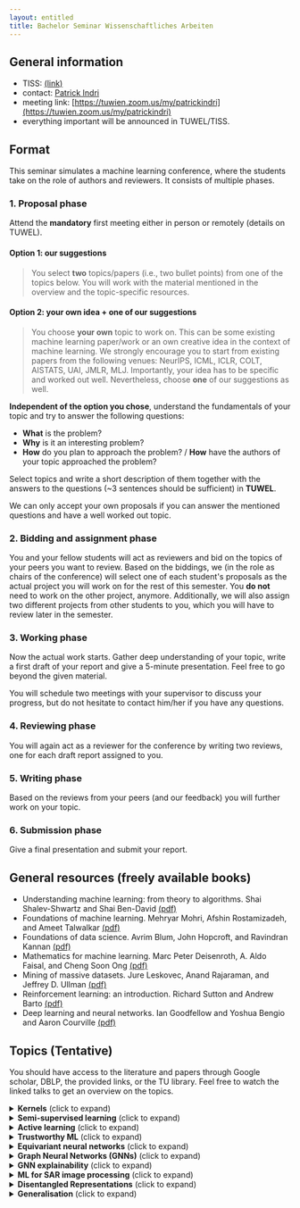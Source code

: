 ```yaml
---
layout: entitled
title: Bachelor Seminar Wissenschaftliches Arbeiten
---
```


## General information

- TISS: [(link)](https://tiss.tuwien.ac.at/course/courseDetails.xhtml?courseNr=193052&semester=2022W&dswid=5830&dsrid=791)
- contact: [Patrick Indri](mailto:patrick.indri@tuwien.ac.at)
- meeting link: [https://tuwien.zoom.us/my/patrickindri](https://tuwien.zoom.us/my/patrickindri)
- everything important will be announced in TUWEL/TISS.


## Format
This seminar simulates a machine learning conference, where the students take on the role of authors and reviewers. It consists of multiple phases.

### 1. Proposal phase

Attend the **mandatory** first meeting either in person or remotely (details on TUWEL).

#### Option 1: our suggestions
 > You select **two** topics/papers (i.e., two bullet points) from one of the topics below. You will work with the material mentioned in the overview and the topic-specific resources.   


#### Option 2: your own idea + one of our suggestions
 > You choose **your own** topic to work on. This can be some existing machine learning paper/work or an own creative idea in the context of machine learning. We strongly encourage you to start from existing papers from the following venues: NeurIPS, ICML, ICLR, COLT, AISTATS, UAI, JMLR, MLJ. Importantly, your idea has to be specific and worked out well. Nevertheless, choose **one** of our suggestions as well.
 
 
**Independent of the option you chose**, understand the fundamentals of your topic and try to answer the following questions:

- **What** is the problem?
- **Why** is it an interesting problem?
- **How** do you plan to approach the problem? /
**How** have the authors of your topic approached the problem?

Select topics and write a short description of them together with the answers to the questions (~3 sentences should be sufficient) in **TUWEL**.

We can only accept your own proposals if you can answer the mentioned questions and have a well worked out topic.


### 2. Bidding and assignment phase
You and your fellow students will act as reviewers and bid on the topics of your peers you want to review. Based on the biddings, we (in the role as chairs of the conference) will select one of each student's proposals as the actual project you will work on for the rest of this semester. You **do not** need to work on the other project, anymore. Additionally, we will also assign two different projects from other students to you, which you will have to review later in the semester. 

### 3. Working phase
Now the actual work starts. Gather deep understanding of your topic, write a first draft of your report and give a 5-minute presentation. Feel free to go beyond the given material.

You will schedule two meetings with your supervisor to discuss your progress, but do not hesitate to contact him/her if you have any questions.

### 4. Reviewing phase
You will again act as a reviewer for the conference by writing two reviews, one for each draft report assigned to you.

### 5. Writing phase
Based on the reviews from your peers (and our feedback) you will further work on your topic. 

### 6. Submission phase
Give a final presentation and submit your report.

## General resources (freely available books)

- Understanding machine learning: from theory to algorithms. Shai Shalev-Shwartz and Shai Ben-David [(pdf)](https://www.cs.huji.ac.il/~shais/UnderstandingMachineLearning/copy.html)
- Foundations of machine learning. Mehryar Mohri, Afshin Rostamizadeh, and Ameet Talwalkar [(pdf)](https://cs.nyu.edu/~mohri/mlbook/)
- Foundations of data science. Avrim Blum, John Hopcroft, and Ravindran Kannan [(pdf)](https://www.cs.cornell.edu/jeh/book.pdf)
- Mathematics for machine learning. Marc Peter Deisenroth, A. Aldo Faisal, and Cheng Soon Ong [(pdf)](https://mml-book.github.io/)
- Mining of massive datasets. Jure Leskovec, Anand Rajaraman, and Jeffrey D. Ullman [(pdf)](http://infolab.stanford.edu/~ullman/mmds/book0n.pdf)
- Reinforcement learning: an introduction. Richard Sutton and Andrew Barto [(pdf)](http://incompleteideas.net/book/the-book.html)
- Deep learning and neural networks. Ian Goodfellow and Yoshua Bengio and Aaron Courville [(pdf)](https://www.deeplearningbook.org/)

## Topics (Tentative)
You should have access to the literature and papers through Google scholar, DBLP, the provided links, or the TU library. Feel free to watch the linked talks to get an overview on the topics.

<details>
  <summary><b>Kernels</b> (click to expand)</summary>
  
<p>Motivation: Kernels generalise linear classifiers to linear functions in a (potentially infinite dimensional) feature space. They are the foundation of various popular machine learning algorithms like the kernel SVM and kernel PCA.</p>

<p>Overview:</p>
<ul>
<li>preface and introduction up to section 1.5 of "Learning with kernels" by Bernhard Schölkopf and Alex Smola, 2002 <a href="http://agbs.kyb.tuebingen.mpg.de/lwk/">(pdf)</a>.</li>
<li>introduction to kernels: Bernhard Schölkopf - MLSS 2013 <a href="https://www.youtube.com/watch?v=uzWgB1VO9xQ">(youtube-link)</a></li>
</ul>
<p>Papers and topics:</p>
<ul>
<li>support vector machines (Bennett and Campbell. "Support vector machines: hype or hallelujah?." ACM SIGKDD 2000)</li>
<li>one class support vector machine (Khan and Madden. "A survey of recent trends in one class classification." Irish conference on artificial intelligence and cognitive science 2009)</li>
<li>string kernels (Lodhi, et al. "Text classification using string kernels." Journal of machine learning research 2002)</li>
<li>kernels for distances (Schölkopf. "The kernel trick for distances." NIPS 2001)</li>
</ul>

</details>


<details>
  <summary><b>Semi-supervised learning</b> (click to expand)</summary>
  
<p>Motivation: Semi-supervised learning uses labelled and to be able to train classifiers with fewer labels. This is useful in applications where unlabelled data is abundant, yet labels are scarce, such as node classification in social networks, drug discovery, and autonomous driving.</p>
  
<p>Overview:</p>
<ul>
<li>chapter 1/introduction of "Semi-supervised learning" by Olivier Chapelle, Bernhard Schölkopf, and Alexander Zien, 2006 <a href="http://olivier.chapelle.cc/ssl-book/ssl_toc.pdf">(pdf)</a>.</li>
<li>introduction to semi-supervised learning: Tom Mitchell - Carnegie Mellon University 2011 <a href="https://www.youtube.com/watch?v=OMRlnKupsXM">(youtube-link)</a></li>
</ul>
<p>Papers and topics:</p>
<ul>
<li>transductive support vector machines (chapter 6 in the "Semi-supervised learning" book mentioned above)</li>
<li>label propagation (chapter 11 in the "Semi-supervised learning" book mentioned above)</li>
<li>randomized min-cuts (Blum, Avrim, et al., "Semi-supervised learning using randomized mincuts.", ICML 2004)</li>
</ul>

</details>

<details>
  <summary><b>Active learning</b> (click to expand)</summary>
  
<p>Motivation: In active learning, the learning algorithm is allowed to select the data points it wants to see labelled, for example, where it is most uncertain. The goal is to reduce the labelling effort. This is useful in applications where unlabelled data is abundant, yet labels are scarce, such as node classification in social networks, drug discovery, and autonomous driving.</p>
  
<p>Overview:</p>
<ul>
<li>chapter 1 "Automating inquiry" of Burr Settles' "Active learning" (AL) book, 2012.</li>
<li>introduction to active learning: Sanjoy Dasgupta - Microsoft 2016 <a href="https://www.youtube.com/watch?v=FE1r7_SQq6Y">(youtube-link)</a></li>
</ul>
<p>Papers and topics:</p>
<ul>
<li>Bayesian active learning on graphs (Ma, Yifet, et al., "σ-optimality for active learning on gaussian random fields." NIPS 2013)</li>
<li>active search on graphs (Wang, Xuezhi, et al., "Active search on graphs" KDD 2013)</li>
<li>shortest-path-based active learning (Dasarathy, et al. "S2: an efficient graph based active learning algorithm with application to nonparametric classification." COLT 2015)</li>
</ul>

</details>


<details>
  <summary><b>Trustworthy ML</b> (click to expand)</summary>
  
<p>Motivation: Machine learning systems are ubiquitous and it is necessary to make sure they behave as intended. In particular, trustworthiness can be achieved by means of privacy-preserving, robust, and explainable algorithms.</p>

  
<p>Overview:</p>
<ul>
  <li>General: What does it mean for ML to be trustworthy? <a href="https://www.youtube.com/watch?v=UpGgIqLhaqo">(youtube-link)</a></li>
  <li>General: Trustworthy ML (Kush R. Varshney) <a href="http://www.trustworthymachinelearning.com/">(link)</a> </li>
  <li>Differential privacy: Chapter 2 of: Dwork, Cynthia, and Aaron Roth. "The algorithmic foundations of differential privacy." Found. Trends Theor. Comput. Sci. 9.3-4 2014 </li>
  <li>Explainability: Samek, Wojciech, and Klaus-Robert Müller. "Towards explainable artificial intelligence." Explainable AI: interpreting, explaining and visualizing deep learning." Springer, Cham, 2019 </li>
</ul>
<p>Papers and topics:</p>
<ul>
  <li>interpreting model predictions</li>
  <ul>
    <li>Ribeiro, Marco Tulio, Sameer Singh, and Carlos Guestrin. ""Why should i trust you?" Explaining the predictions of any classifier." ACM SIGKDD 2016</li>
    <li>Lundberg, Scott M., and Su-In Lee. "A unified approach to interpreting model predictions." NeurIPS 2017</li>
  </ul>
  <li>reliability of explanation methods</li>
  <ul>
    <li>Kumar, I. Elizabeth, et al. "Problems with Shapley-value-based explanations as feature importance measures." ICML, 2020.</li>
  </ul>
  <li>robustness against attacks and adversaries</li>
  <ul>
  <li>Jagielski, Matthew, et al. "Manipulating machine learning: Poisoning attacks and countermeasures for regression learning." 2018 IEEE Symposium on Security and Privacy (SP). IEEE, 2018.</li>
  <li>Carmon, Yair, et al. "Unlabeled data improves adversarial robustness." NeurIPS 2019.</li>
  </ul>
  <li>differential privacy</li>
  <ul>
  <li>Abadi, Martin, et al. "Deep learning with differential privacy." Proceedings of the 2016 ACM SIGSAC conference on computer and communications security. 2016.</li>
  <li>Patel, Neel, Reza Shokri, and Yair Zick. "Model explanations with differential privacy." 2022 ACM Conference on Fairness, Accountability, and Transparency. 2022.</li>
  </ul>
</ul>

</details>


<details>
  <summary><b>Equivariant neural networks</b> (click to expand)</summary>
  
<p>Motivation: Many datastructures have an innate structure that our neural networks should respect. For example the output of a graph neural networks should not change if we permute the vertices (permutation equivariance/invariance).</p>

<p>Overview:</p>
<ul>
<li>chapter 8 "equivariant neural networks" of "Deep learning for molecules and materials" by Andrew D. White, 2021. <a href="https://whitead.github.io/dmol-book/dl/Equivariant.html">(pdf)</a>.</li>
<li>introduction to equivariance: Taco Cohen and Risi Kondor - Neurips 2020 Tutorial (first half) <a href="https://slideslive.com/38943570/equivariant-networks">(slideslive-link)</a></li>
</ul>
<p>Papers and topics:</p>
<ul>
<li>neural network that can learn on sets (Zaheer, et al. "Deep sets." NeurIPS 2017)</li>
<li>learning equivariance from data (Zhou, et al. "Meta-learning symmetries by reparameterization." ICLR 2021)</li>
</ul>

</details>



<details>
  <summary><b>Graph Neural Networks (GNNs)</b> (click to expand)</summary>
  
<p>Motivation Graphs are a very general structure and can be applied to many areas: molecules and developing medicine, geographical maps, spread of diseases. They can be used to model physical systems and solve partial differential equations. Even images and text can be seen as a special case of graphs. Thus it makes sense to develop neural networks that can work with graphs. GNNs have strong connections to many classical computer science topics (algorithmics, logic, ...) while also making use of neural networks. This  means that work on GNN can be very theoretical, applied or anything in between.</p>

<p>Overview:</p>
<ul>
<li>Sanchez-Lengeling et al. , A Gentle Introduction to Graph Neural Networks, distill.pub 2021</li>
<li>Veličković, Intro to graph neural networks (ML Tech Talks): https://www.youtube.com/watch?v=8owQBFAHw7E  2021</li>
</ul>

<p>Papers and topics:</p>

<ul>
<li>Algorithm representation learning:</li>
<ul>
  <li>(overview of) algorithm representation learning (Veličković et al., The CLRS Algorithmic Reasoning Benchmark, ICML 2022)</li>
  <li>Dudzik and Veličković , Graph Neural Networks are Dynamic Programmers, arXiv 2022: they prove a connection between GNNs and dynamic programs</li>
</ul>
<li>Graph Transformer</li>
<ul>
  <li>transformer architecture on graphs (Kreuzer et al., Rethinking Graph Transformers with Spectral Attention, NeurIPS 2021)</li>
  <li>overview of different architectures in practice (Rampášek et al, Recipe for a General, Powerful, Scalable Graph Transformer, arXiv 2022)</li>
</ul>
<li>Combinatorial Optimization</li>
<ul>
  <li>GNNs for combinatorial problems (Sato et al, Approximation Ratios of Graph Neural Networks for Combinatorial Problems, NeurIPS 2019)</li>
</ul>
</ul>

</details>

<details>
  <summary><b>GNN explainability</b> (click to expand)</summary>
  
<p>Graph neural networks (GNNs) have common applications in biology, chemistry and, by extension, medicine. For these areas it is of utmost importance to understand why our method (the GNN) behaves like it does. For example: Why does a GNN classify a molecule as a potential target for a novel therapy? Many classical agnostic explainability approaches for machine learning algorithms focus on the importance of node features, disregarding the actual graph structure. However, the structure of a graph is essential for many learning tasks.  Thus, there has been a recent surge in the development of GNN explainability methods: such methods might identify relevant substructures (e.g., cycles in a molecule) or give logical rules which explain the prediction.</p>

<p>Overview:</p>
<ul>
<li>For a general overview about GNNs, please checkout the Overview section in <i>Graph Neural Networks (GNNs).</i></li>
</ul>

<p>Papers and topics:</p>
<ul>
<li>rule-based explanations (Cucala et al. "Explainable GNN-based models over knowledge graphs", ICLR 2022)</li>
<li>motif-based explanations (Yu and Gao "MotifExplainer: a Motif-based Graph Neural Network Explainer", arXiv 2022)</li>
<li>subgraph-based explanations (Yuan et al. "On Explainability of Graph Neural Networks via Subgraph Explorations", ICML 2021)</li>
<li>subgraph- and node feature-based explanations (Ying et al. "GNNExplainer: Generaling Explanations for Graph Neural Networks", NeurIPS 2019)</li>
</ul>

</details>




<details>
  <summary><b>ML for SAR image processing</b> (click to expand)</summary>
  
<p>Motivation: Synthetic Aperture Radar (SAR) is an active microwave imaging system that provides high-resolution images day and night under all weather conditions. It has been widely used in many practical applications, such as environment, crop monitoring, and disaster detection. Using best-suited machine learning algorithms to derive useful information from these data is essential.</p>

<p>Overview:</p>
<ul>
<li>Chapter 2 “Spaceborne Synthetic Aperture Radar: Principles, Data Access, and Basic Processing Techniques” of Franz Meyer’s “SAR Handbook” book, 2019.</li>
<li>“A Tutorial on Synthetic Aperture Radar” (IEEE Geoscience and remote sensing magazine 2013) by A. Moreira, et al.</li>
</ul>
<p>Papers and topics:</p>
<ul>
<li>SAR Classification (Miller, et al. “Graph-based Active Learning for Semi-supervised Classification of SAR Data.” 2022)</li>
<li>SAR Features (Zhang, et al. “Sparse Feature Clustering Network for Unsupervised SAR Image Change Detection.” IEEE Transactions on Geoscience and Remote Sensing 2022)</li>
<li>SAR Despeckling (Gu, et al. “A Two-Component Deep Learning Network for SAR Image Denoising.” IEEE Access 2021)</li>
<li>SAR Despeckling (Yuan, et al. “Blind SAR Image Despeckling Using Self-Supervised Dense Dilated Convolutional Neural Network.” 2019)</li>
<li>SAR Features (Jiang ,et al. “Unsupervised Deep Sparse Features Extraction for SAR Image Segmentation.” IEEE Transactions on Geoscience and Remote Sensing 2022)</li>
</ul>

</details>

<details>
  <summary><b>Disentangled Representations</b> (click to expand)</summary>
  
<p>Motivation: Computing a disentangled representation is a very desirable property for modern deep learning architectures. Having access to individual, disentangled factors is expected to provide significant improvements for generalisation, interpretability and explainability.</p>

<p>Overview:</p>
<ul>
<li>What is a good representation? (Bengio, et al., "Representation Learning: A Review and New Perspectives", 2013)</li>
<li>Two common architectures used for disentanglement:</li>
<ul>
<li>Variational Auto-Encoders (Kingma & Welling, "Auto-Encoding Variational Bayes", 2013, and  "An Introduction to Variational Autoencoders", 2019)</li>
<li>Generative Adversarial Networks (Goodfellow, et al., "Generative Adversarial Nets", 2014)</li>
</ul>
</ul>
<p>Papers and topics:</p>
<ul>
<li>survey on useful Metrics (Carbonneau, et al., "Measuring Disentanglement: A Review of Metrics", 2022; and Eastwood & Williams, "A Framework for the Quantitative Evaluation of Disentangled Representations", 2018; and Do & Tran, "Theory and Evaluation Metrics for Learning Disentangled Representations", 2019)</li>
<li>fairness (Creager, et al., "Flexibly Fair Representation Learning by Disentanglement", 2019)</li>
<li>contrastive Learning (Cao, et al., "An Empirical Study on Disentanglement of Negative-free Contrastive Learning", 2022)</li>
<li>recommender Systems (Ma, et al., "Learning Disentangled Representations for Recommendation", 2019)</li>
<li>weakly-Supervised (Locatello, et al., "Weakly-Supervised Disentanglement Without Compromises", 2020)</li>
<li>semi-supervised (Nie, et al., "Semi-Supervised StyleGAN for Disentanglement Learning", 2020)</li>
</ul>

</details>

<details>
  <summary><b>Generalisation</b> (click to expand)</summary>
  
<p>Motivation: The ability of a model to adapt and perform well on new data is crucial. A model which generalises not only performs well on the training set, but on unseen data as well. Understanding and characterising why and how deep learning can generalise well is still an open question.</p>

<p>Overview:</p>
<ul>
<li>notes on generalisation (Prof. Roger Grosse) <a href="https://www.cs.toronto.edu/~lczhang/321/notes/notes09.pdf">(link)</a></li>
<li>generalisation and overfitting <a href="https://www.youtube.com/watch?v=pFWiauHOFpY">(youtube-link)</a></li>
</ul>
<p>Papers and topics:</p>
<ul>
<li>memorisation (Arpit, et al. "A closer look at memorization in deep networks." ICML 2017)</li>
<li>double-descent (Belkin, et al. "Reconciling modern machine-learning practice and the classical bias–variance trade-off." Proceedings of the National Academy of Sciences 2019)</li>
<li>generalisation gap (Keskar, et al. "On large-batch training for deep learning: Generalization gap and sharp minima." ICLR 2017)</li>
<li>loss landscape (Fort and Jastrzebski. "Large scale structure of neural network loss landscapes." NeurIPS 2019 <b>and</b> Li, et al. "Visualizing the loss landscape of neural nets." NeurIPS 2018)</li>
</ul>

</details>

